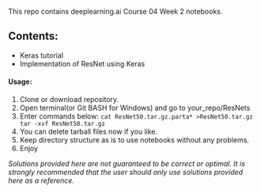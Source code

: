 This repo contains deeplearning.ai Course 04 Week 2 notebooks.

## Contents:

- Keras tutorial
- Implementation of ResNet using Keras

#### Usage:

1. Clone or download repository.
2. Open terminal(or Git BASH for Windows) and go to your_repo/ResNets
3. Enter commands below:
`cat ResNet50.tar.gz.parta* >ResNet50.tar.gz
tar -xvf ResNet50.tar.gz`
4. You can delete tarball files now if you like.
5. Keep directory structure as is to use notebooks without any problems.
6. Enjoy



*Solutions provided here are not guaranteed to be correct or optimal. It is strongly recommended that the user
should only use solutions provided here as a reference.*
